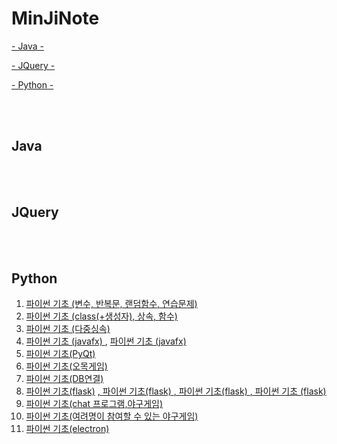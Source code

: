# MinJiNote

[- Java -](#Java)

[- JQuery -](#JQuery)

[- Python -](#Python)


<br>
<br>

## Java



<br><br>

## JQuery


<br><br>

## Python
1) <a href = "https://github.com/mjkim001/MinJiNote/tree/main/Python/day01"> 파이썬 기초 (변수, 반복문, 랜덤함수, 연습문제) </a> <br>
2) <a href = "https://github.com/mjkim001/MinJiNote/tree/main/Python/day02"> 파이썬 기초 (class(+생성자), 상속, 함수) </a> <br>
3) <a href = "https://github.com/mjkim001/MinJiNote/tree/main/Python/day03"> 파이썬 기초 (다중싱속) </a> <br>
4) <a href = "https://github.com/mjkim001/MinJiNote/tree/main/Python/day03/HELLO_FX"> 파이썬 기초 (javafx) </a> , <a href = "https://github.com/mjkim001/MinJiNote/tree/main/Python/day04/HELLO_FX"> 파이썬 기초 (javafx) </a> <br>
5) <a href = "https://github.com/mjkim001/MinJiNote/tree/main/Python/day04"> 파이썬 기초(PyQt)</a> <br> 
6) <a href = "https://github.com/mjkim001/MinJiNote/tree/main/Python/day07"> 파이썬 기초(오목게임)</a> <br>
7) <a href = "https://github.com/mjkim001/MinJiNote/tree/main/Python/day08"> 파이썬 기초(DB연결)</a> <br>
8) <a href = "https://github.com/mjkim001/MinJiNote/tree/main/Python/day09"> 파이썬 기초(flask)</a>
   <a href="https://github.com/mjkim001/MinJiNote/tree/main/Python/day10">, 파이썬 기초(flask) </a>
   <a href="https://github.com/mjkim001/MinJiNote/tree/main/Python/day11">, 파이썬 기초(flask) </a> 
   <a href="https://github.com/mjkim001/MinJiNote/tree/main/Python/day12">, 파이썬 기초 (flask)</a> <br>
9) <a href="https://github.com/mjkim001/MinJiNote/tree/main/Python/day15"> 파이썬 기초(chat 프로그램,야구게임) <br>
10) <a href="https://github.com/mjkim001/MinJiNote/tree/main/Python/day16"> 파이썬 기초(여려명이 참여할 수 있는 야구게임) <br>
11) <a href="https://github.com/mjkim001/MinJiNote/tree/main/Python/day17elec"> 파이썬 기초(electron) </a><br>

